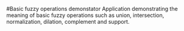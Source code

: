 #Basic fuzzy operations demonstator
Application demonstrating the meaning of basic fuzzy operations such as union, intersection, normalization, dilation, complement and support.
